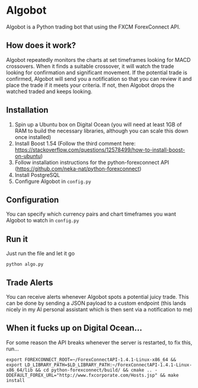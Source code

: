 # Algobot

Algobot is a Python trading bot that using the FXCM ForexConnect API.

## How does it work?

Algobot repeatedly monitors the charts at set timeframes looking for MACD crossovers. When it finds a suitable crossover, it will watch the trade looking for confirmation and significant movement. If the potential trade is confirmed, Algobot will send you a notification so that you can review it and place the trade if it meets your criteria. If not, then Algobot drops the watched traded and keeps looking.

## Installation

1. Spin up a Ubuntu box on Digital Ocean (you will need at least 1GB of RAM to build the necessary libraries, although you can scale this down once installed)
2. Install Boost 1.54 (Follow the third comment here: https://stackoverflow.com/questions/12578499/how-to-install-boost-on-ubuntu)
3. Follow installation instructions for the python-forexconnect API (https://github.com/neka-nat/python-forexconnect)
4. Install PostgreSQL
5. Configure Algobot in `config.py`

## Configuration

You can specify which currency pairs and chart timeframes you want Algobot to watch in `config.py`

## Run it

Just run the file and let it go

`python algo.py`

## Trade Alerts

You can receive alerts whenever Algobot spots a potential juicy trade. This can be done by sending a JSON payload to a custom endpoint (this lands nicely in my AI personal assistant which is then sent via a notification to me)


## When it fucks up on Digital Ocean...

For some reason the API breaks whenever the server is restarted, to fix this, run...

```
export FOREXCONNECT_ROOT=~/ForexConnectAPI-1.4.1-Linux-x86_64 && export LD_LIBRARY_PATH=$LD_LIBRARY_PATH:~/ForexConnectAPI-1.4.1-Linux-x86_64/lib && cd python-forexconnect/build/ && cmake .. -DDEFAULT_FOREX_URL="http://www.fxcorporate.com/Hosts.jsp" && make install
```
